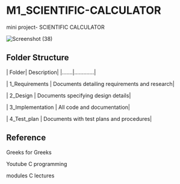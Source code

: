 # M1_SCIENTIFIC-CALCULATOR
mini project- SCIENTIFIC CALCULATOR

![Screenshot (38)](https://user-images.githubusercontent.com/62956242/153452868-2480a1c8-26e6-4e16-b2fc-456f7f4144af.png)



## Folder Structure

| Folder|	Description|
|.......|.............|

| 1_Requirements	| Documents detailing requirements and research|

| 2_Design	| Documents specifying design details|

| 3_Implementation	| All code and documentation|

| 4_Test_plan |	Documents with test plans and procedures|


## Reference

Greeks for Greeks

Youtube C programming

modules C lectures
